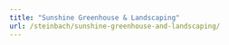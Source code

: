 ```yaml
---
title: "Sunshine Greenhouse & Landscaping"
url: /steinbach/sunshine-greenhouse-and-landscaping/
---
```

